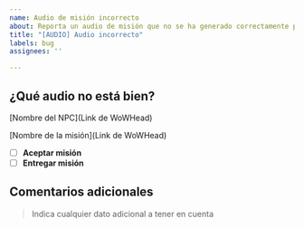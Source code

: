 ```yaml
---
name: Audio de misión incorrecto
about: Reporta un audio de misión que no se ha generado correctamente para poder corregirlo
title: "[AUDIO] Audio incorrecto"
labels: bug
assignees: ''

---
```


## ¿Qué audio no está bien?

[Nombre del NPC](Link de WoWHead)

[Nombre de la misión](Link de WoWHead)

- [ ] **Aceptar misión**
- [ ] **Entregar misión**

## Comentarios adicionales
> Indica cualquier dato adicional a tener en cuenta